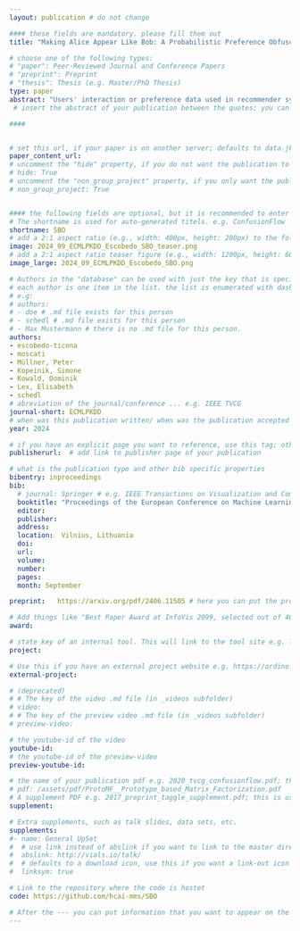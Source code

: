 ```yaml
---
layout: publication # do not change

#### these fields are mandatory. please fill them out
title: "Making Alice Appear Like Bob: A Probabilistic Preference Obfuscation Method For Implicit Feedback Recommendation Models" # title of your publication 

# choose one of the following types:
# "paper": Peer-Reviewed Journal and Conference Papers
# "preprint": Preprint
# "thesis": Thesis (e.g. Master/PhD Thesis)
type: paper
abstract: "Users' interaction or preference data used in recommender systems carry the risk of unintentionally revealing users' private attributes (e.g., gender or race). This risk becomes particularly concerning when the training data contains user preferences that can be used to infer these attributes, especially if they align with common stereotypes. This major privacy issue allows malicious attackers or other third parties to infer users' protected attributes. Previous efforts to address this issue have added or removed parts of users' preferences prior to or during model training to improve privacy, which often leads to decreases in recommendation accuracy. In this work, we introduce SBO, a novel probabilistic obfuscation method for user preference data designed to improve the accuracy--privacy trade-off for such recommendation scenarios. We apply SBO to three state-of-the-art recommendation models (i.e., BPR, MultVAE, and LightGCN) and two popular datasets (i.e., MovieLens-1M and LFM-2B). Our experiments reveal that SBO outperforms comparable approaches with respect to the accuracy--privacy trade-off. Specifically, we can reduce the leakage of users' protected attributes while maintaining on-par recommendation accuracy."
 # insert the abstract of your publication between the quotes; you can use html e.g. to make links (<a></a>) or generate bold (<b></b>) etc. text 

####


# set this url, if your paper is on another server; defaults to data.jku-vds-lab.at
paper_content_url:
# uncomment the "hide" property, if you do not want the publication to be displayed on the website (usually you don't need this)
# hide: True
# uncomment the "non_group_project" property, if you only want the publication to be displayed on your personal page (i.e. publications where you contributed, but does not have anything to do with the Vis Group e.g. Master Thesis,...)
# non_group_project: True


#### the following fields are optional, but it is recommended to enter as much information as possible
# The shortname is used for auto-generated titels. e.g. ConfusionFlow
shortname: SBO
# add a 2:1 aspect ratio (e.g., width: 400px, height: 200px) to the folder /assets/images/papers/ e.g. 2020_tvcg_confusionflow.png
image: 2024_09_ECMLPKDD_Escobedo_SBO_teaser.png
# add a 2:1 aspect ratio teaser figure (e.g., width: 1200px, height: 600px) to the folder /assets/images/papers/ e.g. 2020_tvcg_confusionflow_teaser.png
image_large: 2024_09_ECMLPKDD_Escobedo_SBO.png

# Authors in the "database" can be used with just the key that is specified in the corresponding .md file (usually it is the lastname in lower case e.g. doe). Authors that do not have an individual page here should be stated with their full name (e.g. John Doe)
# each author is one item in the list. the list is enumerated with dashes ("-")
# e.g:
# authors:
# - doe # .md file exists for this person
# - schedl # .md file exists for this person
# - Max Mustermann # there is no .md file for this person.
authors:
- escobedo-ticona
- moscati
- Müllner, Peter
- Kopeinik, Simone
- Kowald, Dominik
- Lex, Elisabeth 
- schedl
# abreviation of the journal/conference ... e.g. IEEE TVCG
journal-short: ECMLPKDD
# when was this publication written/ when was the publication accepted (e.g. 2020)
year: 2024

# if you have an explicit page you want to reference, use this tag; otherwise it will be generated from your doi
publisherurl:  # add link to publisher page of your publication

# what is the publication type and other bib specific properties
bibentry: inproceedings
bib:
  # journal: Springer # e.g. IEEE Transactions on Visualization and Computer Graphics (to appear)
  booktitle: "Proceedings of the European Conference on Machine Learning and Principles and Practice of Knowledge Discovery in Databases (ECML PKDD 2024)"
  editor: 
  publisher: 
  address: 
  location:  Vilnius, Lithuania
  doi:		
  url: 
  volume: 
  number: 
  pages: 
  month: September

preprint:	https://arxiv.org/pdf/2406.11505 # here you can put the preprint link (arxiv.org, osf.io,...) e.g. https://arxiv.org/abs/1910.00969

# Add things like "Best Paper Award at InfoVis 2099, selected out of 4000 submissions"
award:

# state key of an internal tool. This will link to the tool site e.g. lineup (usually not needed)
project: 

# Use this if you have an external project website e.g. https://ordino.caleydoapp.org/
external-project: 

# (deprecated)
# # The key of the video .md file (in _videos subfolder)
# video: 
# # The key of the preview video .md file (in _videos subfolder)
# preview-video:

# the youtube-id of the video
youtube-id:
# the youtube-id of the preview-video
preview-youtube-id: 

# the name of your publication pdf e.g. 2020_tvcg_confusionflow.pdf; this is usually uploaded to the caleydo aws server
# pdf: /assets/pdf/ProtoMF__Prototype_based_Matrix_Factorization.pdf
# A supplement PDF e.g. 2017_preprint_taggle_supplement.pdf; this is usually uploaded to the caleydo aws server
supplement: 

# Extra supplements, such as talk slides, data sets, etc.
supplements:
#- name: General UpSet
#  # use link instead of abslink if you want to link to the master directory
#  abslink: http://vials.io/talk/
#  # defaults to a download icon, use this if you want a link-out icon
#  linksym: true

# Link to the repository where the code is hostet
code: https://github.com/hcai-mms/SBO

# After the --- you can put information that you want to appear on the website using markdown formatting or HTML. A good example are acknowledgements, extra references, an erratum, etc.
---
```

